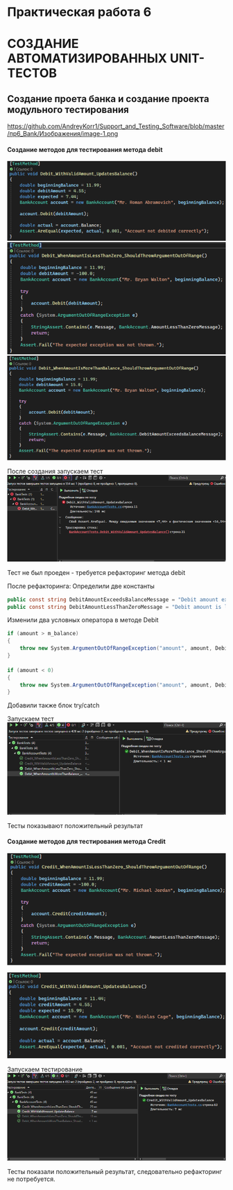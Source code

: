 # Практическая работа 6

# СОЗДАНИЕ АВТОМАТИЗИРОВАННЫХ UNIT-ТЕСТОВ

## Создание проета банка и создание проекта модульного тестирования
https://github.com/AndreyKorr1/Support_and_Testing_Software/blob/master/пр6_Bank/Изображения/image-1.png

#### Создание методов для тестирования метода debit
![alt text](image-2.png)
![alt text](image-4.png)
![alt text](image-5.png)

После создания запускаем тест
![alt text](image-6.png)

Тест не был проеден - требуется рефакторинг метода debit 

После рефакторинга:
Определили две константы 
```C#
public const string DebitAmountExceedsBalanceMessage = "Debit amount exceeds balance";
public const string DebitAmountLessThanZeroMessage = "Debit amount is less than zero";
```
Изменили два условных оператора в методе Debit

```C#
if (amount > m_balance)
{
    throw new System.ArgumentOutOfRangeException("amount", amount, DebitAmountExceedsBalanceMessage);
}

if (amount < 0)
{
    throw new System.ArgumentOutOfRangeException("amount", amount, DebitAmountLessThanZeroMessage);
}
```

Добавили также блок try/catch

Запускаем тест
![alt text](image-7.png)

Тесты показывают положительный результат

#### Создание методов для тестирования метода Credit

![alt text](image-8.png)

![alt text](image-9.png)

Запускаем тестирование 
![alt text](image-10.png)

Тесты показали положительный результат, следовательно рефакторинг не потребуется.